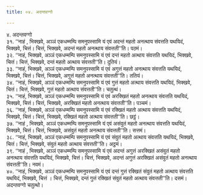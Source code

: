 ```yaml
---
title: ०४. अदन्तवग्गो

---
```

४. अदन्तवग्गो  
३१. ‘‘नाहं , भिक्खवे, अञ्ञं एकधम्मम्पि समनुपस्सामि यं एवं अदन्तं महतो अनत्थाय संवत्तति यथयिदं, भिक्खवे, चित्तं। चित्तं, भिक्खवे, अदन्तं महतो अनत्थाय संवत्तती’’ति। पठमं।  
३२. ‘‘नाहं, भिक्खवे, अञ्ञं एकधम्मम्पि समनुपस्सामि यं एवं दन्तं महतो अत्थाय संवत्तति यथयिदं, भिक्खवे, चित्तं। चित्तं, भिक्खवे, दन्तं महतो अत्थाय संवत्तती’’ति। दुतियं।  
३३. ‘‘नाहं, भिक्खवे, अञ्ञं एकधम्मम्पि समनुपस्सामि यं एवं अगुत्तं महतो अनत्थाय संवत्तति यथयिदं, भिक्खवे, चित्तं। चित्तं, भिक्खवे, अगुत्तं महतो अनत्थाय संवत्तती’’ति। ततियं।  
३४. ‘‘नाहं, भिक्खवे, अञ्ञं एकधम्मम्पि समनुपस्सामि यं एवं गुत्तं महतो अत्थाय संवत्तति यथयिदं, भिक्खवे, चित्तं। चित्तं, भिक्खवे, गुत्तं महतो अत्थाय संवत्तती’’ति। चतुत्थं।  
३५. ‘‘नाहं, भिक्खवे, अञ्ञं एकधम्मम्पि समनुपस्सामि यं एवं अरक्खितं महतो अनत्थाय संवत्तति यथयिदं, भिक्खवे, चित्तं। चित्तं, भिक्खवे, अरक्खितं महतो अनत्थाय संवत्तती’’ति। पञ्चमं।  
३६. ‘‘नाहं, भिक्खवे, अञ्ञं एकधम्मम्पि समनुपस्सामि यं एवं रक्खितं महतो अत्थाय संवत्तति यथयिदं, भिक्खवे, चित्तं। चित्तं, भिक्खवे, रक्खितं महतो अत्थाय संवत्तती’’ति। छट्ठं।  
३७. ‘‘नाहं , भिक्खवे, अञ्ञं एकधम्मम्पि समनुपस्सामि यं एवं असंवुतं महतो अनत्थाय संवत्तति यथयिदं, भिक्खवे, चित्तं। चित्तं, भिक्खवे, असंवुतं महतो अनत्थाय संवत्तती’’ति। सत्तमं।  
३८. ‘‘नाहं, भिक्खवे, अञ्ञं एकधम्मम्पि समनुपस्सामि यं एवं संवुतं महतो अत्थाय संवत्तति यथयिदं, भिक्खवे, चित्तं। चित्तं, भिक्खवे, संवुतं महतो अत्थाय संवत्तती’’ति। अट्ठमं।  
३९. ‘‘नाहं , भिक्खवे, अञ्ञं एकधम्मम्पि समनुपस्सामि यं एवं अदन्तं अगुत्तं अरक्खितं असंवुतं महतो अनत्थाय संवत्तति यथयिदं, भिक्खवे, चित्तं। चित्तं, भिक्खवे, अदन्तं अगुत्तं अरक्खितं असंवुतं महतो अनत्थाय संवत्तती’’ति। नवमं।  
४०. ‘‘नाहं, भिक्खवे, अञ्ञं एकधम्मम्पि समनुपस्सामि यं एवं दन्तं गुत्तं रक्खितं संवुतं महतो अत्थाय संवत्तति यथयिदं, भिक्खवे, चित्तं । चित्तं, भिक्खवे, दन्तं गुत्तं रक्खितं संवुतं महतो अत्थाय संवत्तती’’ति। दसमं।  
अदन्तवग्गो चतुत्थो।  